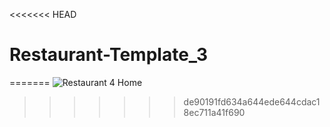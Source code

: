 <<<<<<< HEAD
# Restaurant-Template_3
=======
![Restaurant 4 Home](https://github.com/user-attachments/assets/d7018dfc-32ca-42f0-b40a-1ac4d017bbef)
>>>>>>> de90191fd634a644ede644cdac18ec711a41f690
